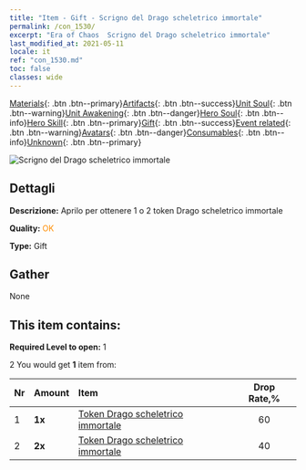 ```yaml
---
title: "Item - Gift - Scrigno del Drago scheletrico immortale"
permalink: /con_1530/
excerpt: "Era of Chaos  Scrigno del Drago scheletrico immortale"
last_modified_at: 2021-05-11
locale: it
ref: "con_1530.md"
toc: false
classes: wide
---
```

 [Materials](/ItemsIT/){: .btn .btn--primary}[Artifacts](/ItemsIT/Artifacts/){: .btn .btn--success}[Unit Soul](/ItemsIT/UnitSoul/){: .btn .btn--warning}[Unit Awakening](/ItemsIT/UnitAwakening/){: .btn .btn--danger}[Hero Soul](/ItemsIT/HeroSoul/){: .btn .btn--info}[Hero Skill](/ItemsIT/HeroSkill/){: .btn .btn--primary}[Gift](/ItemsIT/Gift/){: .btn .btn--success}[Event related](/ItemsIT/Events/){: .btn .btn--warning}[Avatars](/ItemsIT/Avatars/){: .btn .btn--danger}[Consumables](/ItemsIT/Consumables/){: .btn .btn--info}[Unknown](/ItemsIT/Unknown/){: .btn .btn--primary}

 ![Scrigno del Drago scheletrico immortale](/images/t/i_907144.png)

## Dettagli
 **Descrizione:** Aprilo per ottenere 1 o 2 token Drago scheletrico immortale

 **Quality:** <span style="color: #FF8C00">OK</span>

 **Type:** Gift

## Gather

  None

## This item contains:

 **Required Level to open:** 1

 2 You would get **1** item  from:

  | Nr | Amount |     Item    | Drop Rate,% |
  |:---|:-------|:------------|:---------:|
  | 1 |  **1x** | [Token Drago scheletrico immortale](/ItemsIT/con_980/) | 60 | 
  | 2 |  **2x** | [Token Drago scheletrico immortale](/ItemsIT/con_980/) | 40 | 
